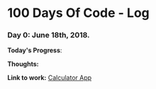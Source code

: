 # 100 Days Of Code - Log

### Day 0: June 18th, 2018.

**Today's Progress**: 

**Thoughts:** 

**Link to work:** [Calculator App](http://www.example.com)
